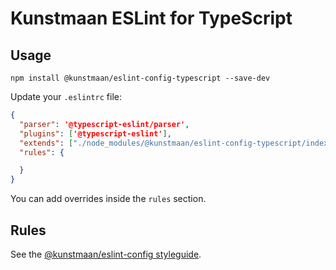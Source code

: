 # Kunstmaan ESLint for TypeScript

## Usage

```
npm install @kunstmaan/eslint-config-typescript --save-dev
```

Update your `.eslintrc` file:

```json
{
  "parser": '@typescript-eslint/parser',
  "plugins": ['@typescript-eslint'],
  "extends": ["./node_modules/@kunstmaan/eslint-config-typescript/index.js"],
  "rules": {

  }
}
```

You can add overrides inside the `rules` section.

## Rules

See the [@kunstmaan/eslint-config styleguide](https://github.com/Kunstmaan/frontend-linters/blob/master/eslint-config/README.md#javascript-rules).
